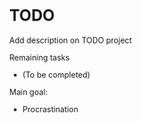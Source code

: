 # TODO
Add description on TODO project

Remaining tasks
- (To be completed)

Main goal:
- Procrastination

